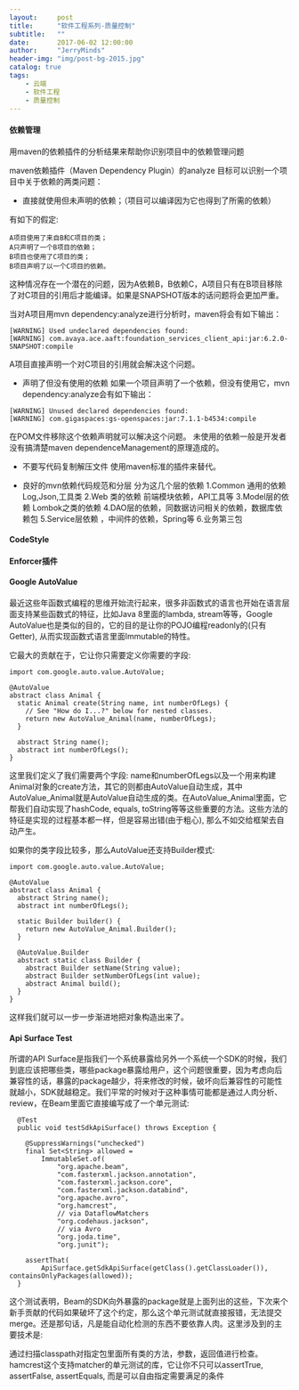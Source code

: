 ```yaml
---
layout:     post
title:      "软件工程系列-质量控制"
subtitle:   ""
date:       2017-06-02 12:00:00
author:     "JerryMinds"
header-img: "img/post-bg-2015.jpg"
catalog: true
tags:
    - 云端
    - 软件工程
    - 质量控制
---
```




#### 依赖管理
用maven的依赖插件的分析结果来帮助你识别项目中的依赖管理问题

maven依赖插件（Maven Dependency Plugin）的analyze 目标可以识别一个项目中关于依赖的两类问题：
* 直接就使用但未声明的依赖；（项目可以编译因为它也得到了所需的依赖）



有如下的假定:
```
A项目使用了来自B和C项目的类；
A只声明了一个B项目的依赖；
B项目也使用了C项目的类；
B项目声明了以一个C项目的依赖。
```
这种情况存在一个潜在的问题，因为A依赖B，B依赖C，A项目只有在B项目移除了对C项目的引用后才能编译。如果是SNAPSHOT版本的话问题将会更加严重。

当对A项目用mvn dependency:analyze进行分析时，maven将会有如下输出：
```
[WARNING] Used undeclared dependencies found:
[WARNING] com.avaya.ace.aaft:foundation_services_client_api:jar:6.2.0-SNAPSHOT:compile
```
A项目直接声明一个对C项目的引用就会解决这个问题。



* 声明了但没有使用的依赖
如果一个项目声明了一个依赖，但没有使用它，mvn dependency:analyze会有如下输出：
```
[WARNING] Unused declared dependencies found:
[WARNING] com.gigaspaces:gs-openspaces:jar:7.1.1-b4534:compile
```
在POM文件移除这个依赖声明就可以解决这个问题。
未使用的依赖一般是开发者没有搞清楚maven dependenceManagement的原理造成的。


* 不要写代码复制解压文件
使用maven标准的插件来替代。

* 良好的mvn依赖代码规范和分层
分为这几个层的依赖 
1.Common 通用的依赖 Log,Json,工具类
2.Web 类的依赖 前端模块依赖，API工具等 
3.Model层的依赖 Lombok之类的依赖
4.DAO层的依赖，同数据访问相关的依赖，数据库依赖包
5.Service层依赖 ，中间件的依赖，Spring等
6.业务第三包


#### CodeStyle 

#### Enforcer插件

#### Google AutoValue
最近这些年函数式编程的思维开始流行起来，很多非函数式的语言也开始在语言层面支持某些函数式的特征，比如Java 8里面的lambda, stream等等，Google AutoValue也是类似的目的，它的目的是让你的POJO编程readonly的(只有Getter), 从而实现函数式语言里面Immutable的特性。

它最大的贡献在于，它让你只需要定义你需要的字段:

```
import com.google.auto.value.AutoValue;

@AutoValue
abstract class Animal {
  static Animal create(String name, int numberOfLegs) {
    // See "How do I...?" below for nested classes.
    return new AutoValue_Animal(name, numberOfLegs);
  }

  abstract String name();
  abstract int numberOfLegs();
}
```


这里我们定义了我们需要两个字段: name和numberOfLegs以及一个用来构建Animal对象的create方法，其它的则都由AutoValue自动生成，其中AutoValue_Animal就是AutoValue自动生成的类。在AutoValue_Animal里面，它帮我们自动实现了hashCode, equals, toString等等这些重要的方法。这些方法的特征是实现的过程基本都一样，但是容易出错(由于粗心), 那么不如交给框架去自动产生。

如果你的类字段比较多，那么AutoValue还支持Builder模式:

```
import com.google.auto.value.AutoValue;

@AutoValue
abstract class Animal {
  abstract String name();
  abstract int numberOfLegs();

  static Builder builder() {
    return new AutoValue_Animal.Builder();
  }

  @AutoValue.Builder
  abstract static class Builder {
    abstract Builder setName(String value);
    abstract Builder setNumberOfLegs(int value);
    abstract Animal build();
  }
}
```
这样我们就可以一步一步渐进地把对象构造出来了。


#### Api Surface Test
所谓的API Surface是指我们一个系统暴露给另外一个系统一个SDK的时候，我们到底应该把哪些类，哪些package暴露给用户，这个问题很重要，因为考虑向后兼容性的话，暴露的package越少，将来修改的时候，破坏向后兼容性的可能性就越小，SDK就越稳定。我们平常的时候对于这种事情可能都是通过人肉分析、review，在Beam里面它直接编写成了一个单元测试:

```
  @Test
  public void testSdkApiSurface() throws Exception {

    @SuppressWarnings("unchecked")
    final Set<String> allowed =
        ImmutableSet.of(
            "org.apache.beam",
            "com.fasterxml.jackson.annotation",
            "com.fasterxml.jackson.core",
            "com.fasterxml.jackson.databind",
            "org.apache.avro",
            "org.hamcrest",
            // via DataflowMatchers
            "org.codehaus.jackson",
            // via Avro
            "org.joda.time",
            "org.junit");

    assertThat(
        ApiSurface.getSdkApiSurface(getClass().getClassLoader()), containsOnlyPackages(allowed));
  }
```
这个测试表明，Beam的SDK向外暴露的package就是上面列出的这些，下次来个新手贡献的代码如果破坏了这个约定，那么这个单元测试就直接报错，无法提交merge。还是那句话，凡是能自动化检测的东西不要依靠人肉。这里涉及到的主要技术是:

通过扫描classpath对指定包里面所有类的方法，参数，返回值进行检查。
hamcrest这个支持matcher的单元测试的库，它让你不只可以assertTrue, assertFalse, assertEquals, 而是可以自由指定需要满足的条件